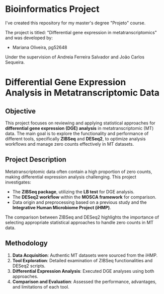 # Bioinformatics Project

I've created this repository for my master's degree "Projeto" course.

The project is titled: "Differential gene expression in metatranscriptomics" and was developed by:
 * Mariana Oliveira, pg52648 
 
Under the supervision of Andreia Ferreira Salvador and João Carlos Sequeira. 

# Differential Gene Expression Analysis in Metatranscriptomic Data

## Objective

This project focuses on reviewing and applying statistical approaches for **differential gene expression (DGE) analysis** in metatranscriptomic (MT) data. The main goal is to explore the functionality and performance of different tools, specifically **ZIBSeq** and **DESeq2**, to optimize analysis workflows and manage zero counts effectively in MT datasets.

## Project Description

Metatranscriptomic data often contain a high proportion of zero counts, making differential expression analysis challenging. This project investigates:

- The **ZIBSeq package**, utilizing the **LB test** for DGE analysis.  
- The **DESeq2 workflow** within the **MOSCA framework** for comparison.  
- Data origin and preprocessing based on a previous study and the **Integrative Human Microbiome Project (iHMP)**.  

The comparison between ZIBSeq and DESeq2 highlights the importance of selecting appropriate statistical approaches to handle zero counts in MT data. 

## Methodology

1. **Data Acquisition**: Authentic MT datasets were sourced from the iHMP.  
2. **Tool Exploration**: Detailed examination of ZIBSeq functionalities and DESeq2 scripts.  
3. **Differential Expression Analysis**: Executed DGE analyses using both approaches.  
4. **Comparison and Evaluation**: Assessed the performance, advantages, and limitations of each tool.  


